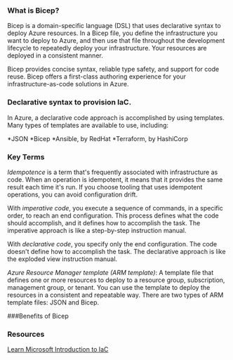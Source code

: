 ### What is Bicep?

Bicep is a domain-specific language (DSL) that uses declarative syntax to deploy Azure resources. In a Bicep file, you define the infrastructure you want to deploy to Azure, and then use that file throughout the development lifecycle to repeatedly deploy your infrastructure. Your resources are deployed in a consistent manner.

Bicep provides concise syntax, reliable type safety, and support for code reuse. Bicep offers a first-class authoring experience for your infrastructure-as-code solutions in Azure.

### Declarative syntax to provision IaC.

In Azure, a declarative code approach is accomplished by using templates. Many types of templates are available to use, including:

*JSON
*Bicep
*Ansible, by RedHat
*Terraform, by HashiCorp

### Key Terms

*Idempotence* is a term that's frequently associated with infrastructure as code. When an operation is idempotent, it means that it provides the same result each time it's run. If you choose tooling that uses idempotent operations, you can avoid configuration drift.

With *imperative code*, you execute a sequence of commands, in a specific order, to reach an end configuration. This process defines what the code should accomplish, and it defines how to accomplish the task. The imperative approach is like a step-by-step instruction manual.

With *declarative code*, you specify only the end configuration. The code doesn't define how to accomplish the task. The declarative approach is like the exploded view instruction manual.

*Azure Resource Manager template (ARM template)*: A template file that defines one or more resources to deploy to a resource group, subscription, management group, or tenant. You can use the template to deploy the resources in a consistent and repeatable way. There are two types of ARM template files: JSON and Bicep. 

###Benefits of Bicep

### Resources

[Learn Microsoft Introduction to IaC](https://learn.microsoft.com/en-us/training/modules/introduction-to-infrastructure-as-code-using-bicep/2-what-infrastructure-code)


